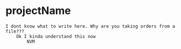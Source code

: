 # projectName
    I dont know what to write here. Why are you taking orders from a file???
        Ok I kinda understand this now 
            NVM
